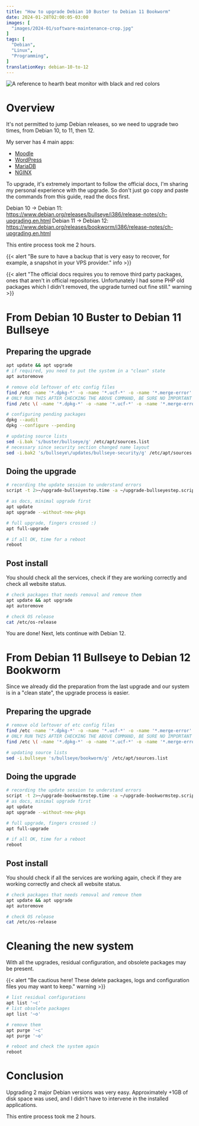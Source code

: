 ```yaml
---
title: "How to upgrade Debian 10 Buster to Debian 11 Bookworm"
date: 2024-01-28T02:00:05-03:00
images: [
  "images/2024-01/software-maintenance-crop.jpg"
]
tags: [
  "Debian",
  "Linux",
  "Programming",
]
translationKey: debian-10-to-12
---
```


![A reference to hearth beat monitor with black and red colors](/images/2024-01/software-maintenance-crop.jpg#center "A reference to hearth beat monitor with black and red colors. Source: [Internet Archive, Software maintenance and computers, 1990](https://archive.org/details/softwaremaintena0000unse_j8i4).")

# Overview

It's not permitted to jump Debian releases, so we need to upgrade two times, from Debian 10, to 11, then 12.

My server has 4 main apps:
* [Moodle](https://moodle.org/)
* [WordPress](https://wordpress.com/)
* [MariaDB](https://mariadb.org/)
* [NGINX](https://nginx.org/)

To upgrade, it's extremely important to follow the official docs, I'm sharing my personal experience with the upgrade. So don't just go copy and paste the commands from this guide, read the docs first.

Debian 10 -> Debian 11: https://www.debian.org/releases/bullseye/i386/release-notes/ch-upgrading.en.html
Debian 11 -> Debian 12: https://www.debian.org/releases/bookworm/i386/release-notes/ch-upgrading.en.html

This entire process took me 2 hours.

{{< alert "Be sure to have a backup that is very easy to recover, for example, a snapshot in your VPS provider." info >}}

{{< alert "The official docs requires you to remove third party packages, ones that aren't in official repositories. Unfortunately I had some PHP old packages which I didn't removed, the upgrade turned out fine still." warning >}}

# From Debian 10 Buster to Debian 11 Bullseye

## Preparing the upgrade

```sh
apt update && apt upgrade
# if required, you need to put the system in a "clean" state
apt autoremove

# remove old leftover of etc config files
find /etc -name '*.dpkg-*' -o -name '*.ucf-*' -o -name '*.merge-error'
# ONLY RUN THIS AFTER CHECKING THE ABOVE COMMAND, BE SURE NO IMPORTANT FILES ARE HERE
find /etc \( -name '*.dpkg-*' -o -name '*.ucf-*' -o -name '*.merge-error' \) -exec rm -v {} \+

# configuring pending packages
dpkg --audit
dpkg --configure --pending

# updating source lists
sed -i.bak 's/buster/bullseye/g' /etc/apt/sources.list
# necessary since security section changed name layout
sed -i.bak2 's/bullseye\/updates/bullseye-security/g' /etc/apt/sources.list

```

## Doing the upgrade

```sh
# recording the update session to understand errors
script -t 2>~/upgrade-bullseyestep.time -a ~/upgrade-bullseyestep.script

# as docs, minimal upgrade first
apt update
apt upgrade --without-new-pkgs

# full upgrade, fingers crossed :)
apt full-upgrade

# if all OK, time for a reboot
reboot
```

## Post install

You should check all the services, check if they are working correctly and check all website status.

```sh
# check packages that needs removal and remove them
apt update && apt upgrade
apt autoremove

# check OS release
cat /etc/os-release
```

You are done! Next, lets continue with Debian 12.
# From Debian 11 Bullseye to Debian 12 Bookworm

Since we already did the preparation from the last upgrade and our system is in a "clean state", the upgrade process is easier.

## Preparing the upgrade

```sh
# remove old leftover of etc config files
find /etc -name '*.dpkg-*' -o -name '*.ucf-*' -o -name '*.merge-error'
# ONLY RUN THIS AFTER CHECKING THE ABOVE COMMAND, BE SURE NO IMPORTANT FILES ARE HERE
find /etc \( -name '*.dpkg-*' -o -name '*.ucf-*' -o -name '*.merge-error' \) -exec rm -v {} \+

# updating source lists
sed -i.bullseye 's/bullseye/bookworm/g' /etc/apt/sources.list
```

## Doing the upgrade

```sh
# recording the update session to understand errors
script -t 2>~/upgrade-bookwormstep.time -a ~/upgrade-bookwormstep.script
# as docs, minimal upgrade first
apt update
apt upgrade --without-new-pkgs

# full upgrade, fingers crossed :)
apt full-upgrade

# if all OK, time for a reboot
reboot
```

## Post install

You should check if all the services are working again, check if they are working correctly and check all website status.

```sh
# check packages that needs removal and remove them
apt update && apt upgrade
apt autoremove

# check OS release
cat /etc/os-release
```

# Cleaning the new system

With all the upgrades, residual configuration, and obsolete packages may be present.

{{< alert "Be cautious here! These delete packages, logs and configuration files you may want to keep." warning >}}

```sh
# list residual configurations
apt list '~c'
# list obsolete packages
apt list '~o'

# remove them
apt purge '~c'
apt purge '~o'

# reboot and check the system again
reboot
```

# Conclusion

Upgrading 2 major Debian versions was very easy. Approximately +1GB of disk space was used, and I didn't have to intervene in the installed applications.

This entire process took me 2 hours.

